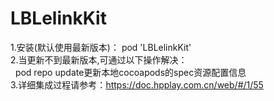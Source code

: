 # LBLelinkKit
1.安装(默认使用最新版本)：
  pod  'LBLelinkKit' <br/>
2.当更新不到最新版本,可通过以下操作解决：<br/>
&nbsp; pod repo update更新本地cocoapods的spec资源配置信息<br/>
3.详细集成过程请参考：https://doc.hpplay.com.cn/web/#/1/55
